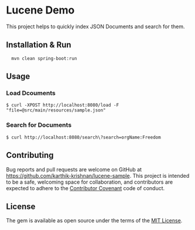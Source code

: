 # Lucene Demo

This project helps to quickly index JSON Documents and search for them.

## Installation & Run

```
  mvn clean spring-boot:run
```

## Usage

### Load Dcouments
```
$ curl -XPOST http://localhost:8080/load -F "file=@src/main/resources/sample.json"
```

### Search for Documents
```
$ curl http://localhost:8080/search\?search=orgName:Freedom
```

## Contributing

Bug reports and pull requests are welcome on GitHub at https://github.com/karthik-krishnan/lucene-sample. This project is intended to be a safe, welcoming space for collaboration, and contributors are expected to adhere to the [Contributor Covenant](http://contributor-covenant.org) code of conduct.


## License

The gem is available as open source under the terms of the [MIT License](http://opensource.org/licenses/MIT).
